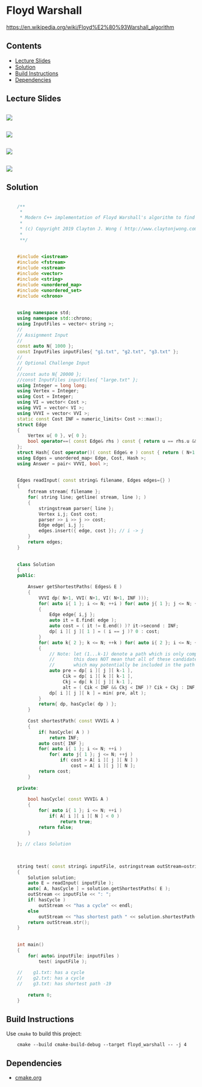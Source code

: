 # Floyd Warshall
https://en.wikipedia.org/wiki/Floyd%E2%80%93Warshall_algorithm

## Contents
* [Lecture Slides](#lecture-slides)
* [Solution](#solution)
* [Build Instructions](#build-instructions)
* [Dependencies](#dependencies)

## Lecture Slides
![](https://github.com/claytonjwong/Algorithms-Stanford/blob/master/course4/floyd_warshall/documentation/floyd_01.png)
---
![](https://github.com/claytonjwong/Algorithms-Stanford/blob/master/course4/floyd_warshall/documentation/floyd_02.png)
---
![](https://github.com/claytonjwong/Algorithms-Stanford/blob/master/course4/floyd_warshall/documentation/floyd_03.png)
---
![](https://github.com/claytonjwong/Algorithms-Stanford/blob/master/course4/floyd_warshall/documentation/floyd_04.png)
---

## Solution
```cpp

    /**
     *
     * Modern C++ implementation of Floyd Warshall's algorithm to find the all-pairs shortest paths in a graph
     *
     * (c) Copyright 2019 Clayton J. Wong ( http://www.claytonjwong.com )
     *
     **/
    
    
    #include <iostream>
    #include <fstream>
    #include <sstream>
    #include <vector>
    #include <string>
    #include <unordered_map>
    #include <unordered_set>
    #include <chrono>
    
    
    using namespace std;
    using namespace std::chrono;
    using InputFiles = vector< string >;
    //
    // Assignment Input
    //
    const auto N{ 1000 };
    const InputFiles inputFiles{ "g1.txt", "g2.txt", "g3.txt" };
    //
    // Optional Challenge Input
    //
    //const auto N{ 20000 };
    //const InputFiles inputFiles{ "large.txt" };
    using Integer = long long;
    using Vertex = Integer;
    using Cost = Integer;
    using VI = vector< Cost >;
    using VVI = vector< VI >;
    using VVVI = vector< VVI >;
    static const Cost INF = numeric_limits< Cost >::max();
    struct Edge
    {
        Vertex u{ 0 }, v{ 0 };
        bool operator==( const Edge& rhs ) const { return u == rhs.u && v == rhs.v; }
    };
    struct Hash{ Cost operator()( const Edge& e ) const { return ( N+1 ) * e.u + e.v; } };
    using Edges = unordered_map< Edge, Cost, Hash >;
    using Answer = pair< VVVI, bool >;
    
    
    Edges readInput( const string& filename, Edges edges={} )
    {
        fstream stream{ filename };
        for( string line; getline( stream, line ); )
        {
            stringstream parser{ line };
            Vertex i,j; Cost cost;
            parser >> i >> j >> cost;
            Edge edge{ i,j };
            edges.insert({ edge, cost }); // i -> j
        }
        return edges;
    }
    
    
    class Solution
    {
    public:
    
        Answer getShortestPaths( Edges& E )
        {
            VVVI dp( N+1, VVI( N+1, VI( N+1, INF )));                       // 1-based indexing from [1:N]
            for( auto i{ 1 }; i <= N; ++i ) for( auto j{ 1 }; j <= N; ++j ) // for each i,j: base cases for k == 1 ( k is non-inclusive, so Vertex 1 is NOT considered here )
            {
                Edge edge{ i,j };
                auto it = E.find( edge );
                auto cost = ( it != E.end() )? it->second : INF;
                dp[ i ][ j ][ 1 ] = ( i == j )? 0 : cost;
            }
            for( auto k{ 2 }; k <= N; ++k ) for( auto i{ 2 }; i <= N; ++i ) for( auto j{ 2 }; j <= N; ++j ) // for each i,j,
            {
                // Note: let (1...k-1) denote a path which is only comprised of candidate vertices [1:k-1], that is 1 inclusive to k-1 inclusive
                //       this does NOT mean that all of these candidate vertices are included in this path, but these vertices are the only candidates
                //       which may potentially be included in the path ( this is a fundamental concept of this algorithm to create overlapping subproblems! )
                auto pre = dp[ i ][ j ][ k-1 ],                         // (pre)vious cost of path i -> (1...k-1) -> j  ( without k )
                     Cik = dp[ i ][ k ][ k-1 ],                         // cost of path i -> (1...k-1) -> k
                     Ckj = dp[ k ][ j ][ k-1 ],                         // cost of path k -> (1...k-1) -> j
                     alt = ( Cik < INF && Ckj < INF )? Cik + Ckj : INF; // (alt)ernative cost of path i -> (1...k-1) -> k -> (1...k-1) -> j
                dp[ i ][ j ][ k ] = min( pre, alt );
            }
            return{ dp, hasCycle( dp ) };
        }
    
        Cost shortestPath( const VVVI& A )
        {
            if( hasCycle( A ) )
                return INF;
            auto cost{ INF };
            for( auto i{ 1 }; i <= N; ++i )
                for( auto j{ 1 }; j <= N; ++j )
                    if( cost > A[ i ][ j ][ N ] )
                        cost = A[ i ][ j ][ N ];
            return cost;
        }
    
    private:
    
        bool hasCycle( const VVVI& A )
        {
            for( auto i{ 1 }; i <= N; ++i )
                if( A[ i ][ i ][ N ] < 0 )
                    return true;
            return false;
        }
    
    }; // class Solution
    
    
    
    string test( const string& inputFile, ostringstream outStream=ostringstream{} )
    {
        Solution solution;
        auto E = readInput( inputFile );
        auto[ A, hasCycle ] = solution.getShortestPaths( E );
        outStream << inputFile << ": ";
        if( hasCycle )
            outStream << "has a cycle" << endl;
        else
            outStream << "has shortest path " << solution.shortestPath( A ) << endl;
        return outStream.str();
    }
    
    
    int main()
    {
        for( auto& inputFile: inputFiles )
            test( inputFile );
    
    //    g1.txt: has a cycle
    //    g2.txt: has a cycle
    //    g3.txt: has shortest path -19
    
        return 0;
    }

```

## Build Instructions
Use ```cmake``` to build this project:

```
    cmake --build cmake-build-debug --target floyd_warshall -- -j 4
```

## Dependencies
* [cmake.org](https://cmake.org)

